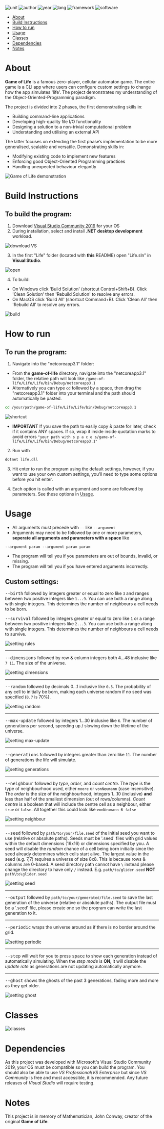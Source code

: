 ![unit](https://img.shields.io/badge/Unit-Programming%20Principles-ff69b4?style=plastic)
![author](https://img.shields.io/badge/Author-Johnny%20Madigan-yellow?style=plastic)
![year](https://img.shields.io/badge/Year-2020-lightgrey?style=plastic)
![lang](https://img.shields.io/badge/Language-C%20Sharp-informational?style=plastic&logo=C%20Sharp)
![framework](https://img.shields.io/badge/Framework-.NET-informational?style=plastic&logo=.NET)
![software](https://img.shields.io/badge/IDE-Visual%20Studio-blueviolet?style=plastic&logo=visual%20studio)

- [About](#about)
- [Build Instructions](#build-instructions)
- [How to run](#how-to-run)
- [Usage](#usage)
- [Classes](#classes)
- [Dependencies](#dependencies)
- [Notes](#notes)

# **About**
**Game of Life** is a famous zero-player, cellular automaton game. The entire game is a CLI app where users can configure custom settings to change how the app simulates 'life'. The project demonstrates my understanding of the Object-Oriented-Programming paradigm.

The project is divided into 2 phases, the first demonstrating skills in:
- Building command-line applications
- Developing high-quality file I/O functionality
- Designing a solution to a non-trivial computational problem
- Understanding and utilising an external API

The latter focuses on extending the first phase’s implementation to be more generalised, scalable and versatile. Demonstrating skills in:
- Modifying existing code to implement new features
- Enforcing good Object-Oriented Programming practices
- Handling unexpected behaviour elegantly

![Game of Life demonstration](/img/gol.gif)

# **Build Instructions**

## **To build the program:**

1. Download [Visual Studio Community 2019](https://visualstudio.microsoft.com/downloads/) for your OS
2. During installation, select and install **.NET desktop development** workload.

![download VS](/img/download-vs.png)

3. In the first "Life" folder (located with **this** README) open "Life.sln" in **Visual Studio**.

![open](/img/open.gif)

4. To build:
- On Windows click 'Build Solution' (shortcut Control+Shift+B). Click 'Clean Solution' then 'Rebuild Solution' to resolve any errors.
- On MacOS click 'Build All' (shortcut Command+B). Click 'Clean All' then 'Rebuild All' to resolve any errors.

![build](/img/build.gif)

# **How to run** 

## **To run the program:**

1. Navigate into the "netcoreapp3.1" folder:
- From the **game-of-life** directory, navigate into the "netcoreapp3.1" folder, the relative path will look like `/game-of-life/Life/Life/bin/Debug/netcoreapp3.1`
- Alternatively you can type `cd` followed by a space, then drag the "netcoreapp3.1" folder into your terminal and the path should automatically be pasted.

```zsh
cd /your/path/game-of-life/Life/Life/bin/Debug/netcoreapp3.1
```

![shortcut](/img/shortcut-to-netcoreapp.gif)

- **IMPORTANT** If you save the path to easily copy & paste for later, check if it contains ANY spaces. If so, wrap it inside inside quotation marks to avoid errors `"your path with s p a c e s/game-of-life/Life/Life/bin/Debug/netcoreapp3.1"`

2. Run with

  ```sh
  dotnet life.dll
  ```

3. Hit enter to run the program using the default settings, however, if you want to use your own custom settings, you'll need to type some options before you hit enter.

4. Each option is called with an argument and some are followed by parameters. See these options in [Usage](#usage).

# **Usage**

* All arguments must precede with `--` like `--argument`
* Arguments may need to be followed by one or more parameters, **seperate all arguments and parameters with a space** like

```
--argument param --argument param param
```

* The program will tell you if you parameters are out of bounds, invalid, or missing.
* The program will tell you if you have entered arguments incorrectly.

## **Custom settings:**

<kbd>--birth</kbd> followed by integers greater or equal to zero like `3` and ranges between two positive integers like `1...9`. You can use both a range along with single integers. This determines the number of neighbours a cell needs to be born.

<kbd>--survival</kbd> followed by integers greater or equal to zero like `1` or a range between two positive integers like `2...3`. You can use both a range along with single integers. This determines the number of neighbours a cell needs to survive.

![setting rules](/img/rules.gif)

---
<kbd>--dimensions</kbd> followed by row & column integers both 4...48 inclusive like `7 11`.  The size of the universe.

![setting dimensions](/img/dimensions.gif)

---
<kbd>--random</kbd> followed by decimals 0...1 inclusive like `0.5`. The probability of any cell to initially be born, making each universe random if no seed was specified (`0.7` is 70%).

![setting random](/img/random.gif)

---
<kbd>--max-update</kbd> followed by integers 1...30 inclusive like `6`. The number of generations per second, speeding up / slowing down the lifetime of the universe.

![setting max-update](/img/max-update.gif)

---
<kbd>--generations</kbd> followed by integers greater than zero like `11`. The number of generations the life will simulate.

![setting generations](/img/generations.gif)

---
<kbd>--neighbour</kbd> followed by *type*, *order*, and *count centre*. The *type* is the type of neighbourhood used, either `moore` or `vonNeumann` (case insensitive). The *order* is the size of the neighbourhood, integers 1...10 (inclusive) **and** less than half of the smallest dimension (out of rows/columns). *Count centre* is a boolean that will include the centre cell as a neighbour, either `true` or `false`. All together this could look like `vonNeumann 6 false`

![setting neighbour](/img/neighbour.gif)

---
<kbd>--seed</kbd> followed by `path/to/your/file.seed` of the initial seed you want to use (relative or absolute paths). Seeds must be '.seed' files with grid values within the default dimensions (16x16) or dimensions specified by you. A seed will disable the *random* chance of a cell being born initially since the seed already determines which cells start alive. The largest value in the seed (e.g. 7,7) requires a universe of size 8x8. This is because rows & columns are 0-based. A seed directory path cannot have `\` instead please change the directory to have only `/` instead. E.g. `path/to/glider.seed` **NOT** `path\to\glider.seed`

![setting seed](/img/seed-glider.gif)

---
<kbd>--output</kbd> followed by `path/to/your/generated/file.seed` to save the last generation of the universe (relative or absolute paths). The output file must be a '.seed' file, please create one so the program can write the last generation to it.

---
<kbd>--periodic</kbd> wraps the universe around as if there is no border around the grid.

![setting periodic](/img/periodic.gif)

---
<kbd>--step</kbd> will wait for you to press <kbd>space</kbd> to show each generation instead of automatically simulating. When the *step mode* is **ON**, it will disable the *update rate* as generations are not updating automatically anymore.

---
<kbd>--ghost</kbd> shows the ghosts of the past 3 generations, fading more and more as they get older.

![setting ghost](/img/ghost.gif)

# **Classes**

![classes](/Life/ClassDiagram1.png)

# **Dependencies**

As this project was developed with Microsoft's Visual Studio Community 2019, your OS must be compatible so you can build the program. You should also be able to use *VS Professional*/*VS Enterprise* but since *VS Community* is free and most accessible, it is recommended. Any future releases of *Visual Studio* will require testing.

# **Notes**

This project is in memory of Mathematician, John Conway, creator of the original **Game of Life**.
